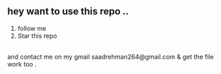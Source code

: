 ## hey want to use this repo ..
1. follow me
2. Star this repo
 </br>  
and contact me on my gmail <email>saadrehman264@gmail.com</email> & get the file work too .   
